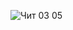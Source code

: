![Чит 03 05](https://github.com/VladislavBroPiton/Check-list/assets/132227845/edc2f8ed-7b35-4fb7-b21a-cbe4553f0871)
